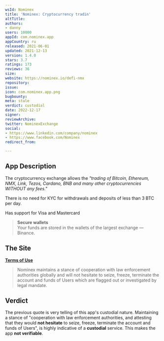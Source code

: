 ```yaml
---
wsId: Nominex
title: 'Nominex: Cryptocurrency tradin'
altTitle: 
authors:
- danny
users: 10000
appId: com.nominex.app
appCountry: ru
released: 2021-06-01
updated: 2021-12-13
version: 1.4.0
stars: 3.7
ratings: 173
reviews: 36
size: 
website: https://nominex.io/defi-nmx
repository: 
issue: 
icon: com.nominex.app.png
bugbounty: 
meta: stale
verdict: custodial
date: 2022-12-17
signer: 
reviewArchive: 
twitter: NominexExchange
social:
- https://www.linkedin.com/company/nominex
- https://www.facebook.com/Nominex
redirect_from: 

---
```


## App Description

The cryptocurrency exchange allows the _"trading of Bitcoin, Ethereum, NMX, Link, Tezos, Cardano, BNB and many other cryptocurrencies WITHOUT any fees."_

There is no need for KYC for withdrawals and deposits of less than 3 BTC per day.

Has support for Visa and Mastercard 

> **Secure wallets**<br>
Your funds are stored in the wallets of the largest exchange — Binance.

## The Site

[**Terms of Use**](https://nominex.io/docs/nominex-terms.pdf)

> Nominex maintains a stance of cooperation with law enforcement authorities globally and will not hesitate to seize, freeze, terminate the account and funds of Users which are flagged out or investigated by legal mandate.

## Verdict

The previous quote is very telling of this app's custodial nature. Maintaining a stance of "cooperation with law enforcement authorities, and attesting that they would **not hesitate** to seize, freeze, terminate the account and funds of Users", is highly indicative of a **custodial** service. This makes the app **not verifiable**.


